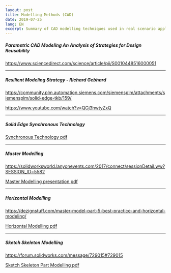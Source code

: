```yaml
---
layout: post
title: Modelling Methods (CAD)
date: 2019-07-25
lang: EN
excerpt: Summary of CAD modelling techniques used in real scenario applications
---
```



##### Parametric CAD Modeling An Analysis of Strategies for Design Reusability


https://www.sciencedirect.com/science/article/pii/S0010448516000051


<hr>


##### Resilient Modeling Strategy  - Richard Gebhard


https://community.plm.automation.siemens.com/siemensplm/attachments/siemensplm/solid-edge-tkb/159/


https://www.youtube.com/watch?v=QGj3hwtyZxQ


<hr>


##### Solid Edge Synchronous Technology


[Synchronous Technology pdf](https://gitlab.com/testingusername/modelling-methods/raw/master/Solid-Edge-Synchronous-Technology.pdf)


<hr>


##### Master Modelling


https://solidworksworld.lanyonevents.com/2017/connect/sessionDetail.ww?SESSION_ID=5582


[Master Modelling presentation pdf](https://gitlab.com/testingusername/modelling-methods/raw/master/5582_Kimbrell-5582_Biasotti.pdf)


<hr>


##### Horizontal Modelling


https://dezignstuff.com/master-model-part-5-best-practice-and-horizontal-modeling/


[Horizontal Modelling pdf](https://gitlab.com/testingusername/modelling-methods/raw/master/Delphi-Burke.pdf)


<hr>


##### Sketch Skeleton Modelling


https://forum.solidworks.com/message/729015#729015


[Sketch Skeleton Part Modelling pdf](https://gitlab.com/testingusername/modelling-methods/raw/master/The-Skeleton-Sketch-Part-Introduction-6-8-2017.pdf)